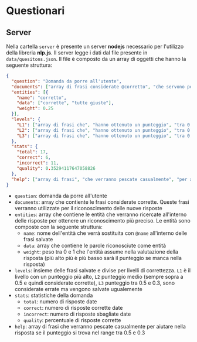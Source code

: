 # Questionari

## Server
Nella cartella `server` è presente un server **nodejs** necessario per l'utilizzo della libreria **nlp.js**.
Il server legge i dati dal file presente in `data/quesitons.json`. Il file è composto da un array di oggetti che hanno la seguente struttura:
```json
{
  "question": "Domanda da porre all'utente",
  "documents": ["array di frasi considerate @corretto", "che servono per il riconoscimento delle nuove"],
  "entities": [{
    "name": "corretto",
    "data": ["corrette", "tutte giuste"],
    "weight": 0.25
  }],
  "levels": {
    "L1": ["array di frasi che", "hanno ottenuto un punteggio", "tra 0.9 e 0.75"],
    "L2": ["array di frasi che", "hanno ottenuto un punteggio", "tra 0.75 e 0.5"],
    "L3": ["array di frasi che", "hanno ottenuto un punteggio", "tra 0.5 e 0.3"],
  },
  "stats": {
    "total": 17,
    "correct": 6,
    "incorrect": 11,
    "quality": 0.35294117647058826
  },
  "help": ["array di frasi", "che verranno pescate casualmente", "per aiutare nella risposta", "se il punteggio si trova nel range", "tra 0.5 e 0.3"]
}
```
* `question`: domanda da porre all'utente
* `documents`: array che contiente le frasi considerate corrette. Queste frasi verranno utilizzate per il riconoscimento delle nuove risposte
* `entities`: array che contiene le entità che verranno ricercate all'interno delle risposte per ottenere un riconoscimento più preciso. Le entità sono composte con la seguente struttura:
  * `name`: nome dell'entità che verrà sostituita con `@name` all'interno delle frasi salvate
  * `data`: array che contiene le parole riconosciute come entità
  * `weight`: peso tra 0 e 1 che l'entità assume nella valutazione della risposta (più alto più è più basso sarà il punteggio se manca nella risposta)
* `levels`: insieme delle frasi salvate e divise per livelli di correttezza. `L1` è il livello con un punteggio più alto, `L2` punteggio medio (sempre sopra a 0.5 e quindi considerate corrette), `L3` punteggio tra 0.5 e 0.3, sono considerate errate ma vengono salvate ugualemente
* `stats`: statistiche della domanda
  * `total`: numero di risposte date
  * `correct`: numero di risposte corrette date
  * `incorrect`: numero di risposte sbagliate date
  * `quality`: percentuale di risposte corrette
* `help`: array di frasi che verranno pescate casualmente per aiutare nella risposta se il punteggio si trova nel range tra 0.5 e 0.3